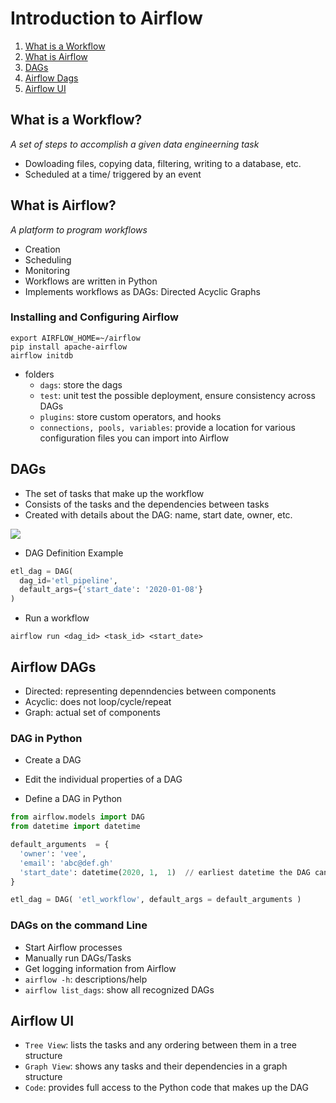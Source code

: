 # Introduction to Airflow
1. [What is a Workflow](#what-is-a-workflow)
2. [What is Airflow](#what-is-airflow)
3. [DAGs](#dags)
4. [Airflow Dags](#airflow-dags)
5. [Airflow UI](#airflow-ui)

## What is a Workflow?
_A set of steps to accomplish a given data engineerning task_
- Dowloading files, copying data, filtering, writing to a database, etc.
- Scheduled at a time/ triggered by an event

## What is Airflow?
_A platform to program workflows_
- Creation
- Scheduling
- Monitoring
- Workflows are written in Python
- Implements workflows as DAGs: Directed Acyclic Graphs

### Installing and Configuring Airflow
```shell
export AIRFLOW_HOME=~/airflow
pip install apache-airflow
airflow initdb
```
- folders
  -  `dags`: store the dags
  - `test`: unit test the possible deployment, ensure consistency across DAGs
  - `plugins`: store custom operators, and hooks
  - `connections, pools, variables`: provide a location for various configuration files you can import into Airflow

## DAGs
- The set of tasks that make up the workflow
- Consists of the tasks and the dependencies between tasks
- Created with details about the DAG: name, start date, owner, etc.

<img src="https://airflow.apache.org/docs/stable/_images/subdag_before.png">

- DAG Definition Example
```python
etl_dag = DAG(
  dag_id='etl_pipeline',
  default_args={'start_date': '2020-01-08'}
)
```

- Run a workflow
```shell
airflow run <dag_id> <task_id> <start_date>
```

## Airflow DAGs
- Directed: representing depenndencies between components
- Acyclic: does not loop/cycle/repeat
- Graph: actual set of components

### DAG in Python
- Create a DAG
- Edit the individual properties of a DAG

- Define a DAG in Python
```python
from airflow.models import DAG
from datetime import datetime

default_arguments  = {
  'owner': 'vee',
  'email': 'abc@def.gh'
  'start_date': datetime(2020, 1,  1)  // earliest datetime the DAG can be run
}

etl_dag = DAG( 'etl_workflow', default_args = default_arguments )
```

### DAGs on the command Line
- Start Airflow processes
- Manually run DAGs/Tasks
- Get logging information from Airflow
- `airflow -h`: descriptions/help
- `airflow list_dags`: show all recognized DAGs

## Airflow UI
- `Tree View`: lists the tasks and any ordering between them in a tree structure
- `Graph View`: shows any tasks and their dependencies in a graph structure
- `Code`: provides full access to the Python code that makes up the DAG

